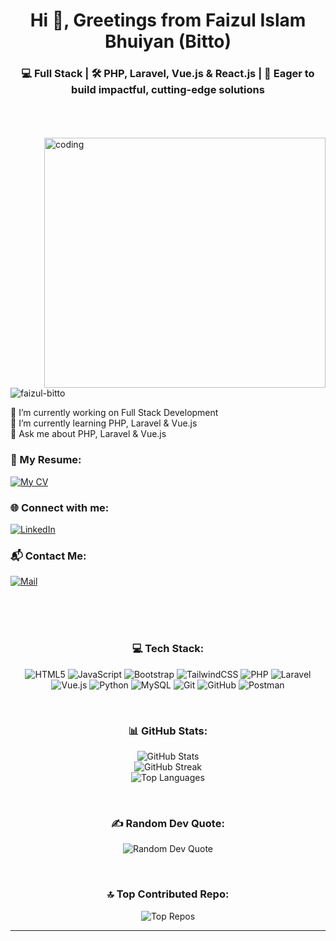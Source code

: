 <!-- GitHub README -->

<!-- ![logo](https://media.licdn.com/dms/image/v2/D5616AQEp5K4tcTWbMw/profile-displaybackgroundimage-shrink_350_1400/profile-displaybackgroundimage-shrink_350_1400/0/1734291290418?e=1740009600&v=beta&t=g-N2f8Ws0ttPLzbptPEml5V6yLk-XOqNjTRYBv21AXk) -->

<h1 align="center">Hi 👋, Greetings from Faizul Islam Bhuiyan (Bitto)</h1>
<h3 align="center">💻 Full Stack | 🛠️ PHP, Laravel, Vue.js & React.js | 🌱 Eager to build impactful, cutting-edge solutions</h3>

<br>
<br>
<br>

<img align="right" alt="coding" height="400" width="450" src="https://i.giphy.com/media/v1.Y2lkPTc5MGI3NjExMThhbzRocTRoenZydWtiZ2w1MnFoc2RveG9xcTdsNzc3OWlxcnlmeiZlcD12MV9pbnRlcm5hbF9naWZfYnlfaWQmY3Q9Zw/qgQUggAC3Pfv687qPC/giphy.gif">

<p align="left"> <img src="https://komarev.com/ghpvc/?username=faizul-bitto&label=Profile%20views&color=0e75b6&style=flat" alt="faizul-bitto" /> </p>

🔭 I’m currently working on Full Stack Development<br>🌱 I’m currently learning PHP, Laravel & Vue.js<br>💬 Ask me about PHP, Laravel & Vue.js<br>

<h3 align="left">📄 My Resume:</h3>
<p align="left">
  <a href="https://drive.google.com/file/d/1cZZoqCzeIqE54gmi5TFYW1wSeXUT1t0X/view?usp=drive_link" target="_blank">
    <img align="center" src="https://img.shields.io/badge/My%20Resume-%23FF6C37.svg?style=for-the-badge&logo=google-drive&logoColor=white" alt="My CV">
  </a>
</p>

<h3 align="left">🌐 Connect with me:</h3>
<p align="left">
  <a href="https://www.linkedin.com/in/faizul-bitto/" target="_blank">
    <img align="center" src="https://img.shields.io/badge/LinkedIn-%230077B5.svg?style=for-the-badge&logo=linkedin&logoColor=white" alt="LinkedIn">
  </a>
</p>

<h3 align="left">📬 Contact Me:</h3>
<p align="left">
  <a href="mailto:fibhuyanbitto06@gmail.com" target="_blank">
    <img align="center" src="https://img.shields.io/badge/Email-%23D14836.svg?style=for-the-badge&logo=gmail&logoColor=white" alt="Mail">
  </a>
</p>

<br>
<br>
<br>

<h3 align="center">💻 Tech Stack:</h3>
<p align="center">
  <img src="https://img.shields.io/badge/html5-%23E34F26.svg?style=for-the-badge&logo=html5&logoColor=white" alt="HTML5" />
  <img src="https://img.shields.io/badge/javascript-%23323330.svg?style=for-the-badge&logo=javascript&logoColor=%23F7DF1E" alt="JavaScript" />
    <img src="https://img.shields.io/badge/bootstrap-%238511FA.svg?style=for-the-badge&logo=bootstrap&logoColor=white" alt="Bootstrap" />
    <img src="https://img.shields.io/badge/tailwindcss-%2338B2AC.svg?style=for-the-badge&logo=tailwind-css&logoColor=white" alt="TailwindCSS" />
  <img src="https://img.shields.io/badge/php-%23777BB4.svg?style=for-the-badge&logo=php&logoColor=white" alt="PHP" />
    <img src="https://img.shields.io/badge/laravel-%23FF2D20.svg?style=for-the-badge&logo=laravel&logoColor=white" alt="Laravel" />
    <img src="https://img.shields.io/badge/vue.js-%2335495e.svg?style=for-the-badge&logo=vuedotjs&logoColor=%234FC08D" alt="Vue.js" />
  <img src="https://img.shields.io/badge/python-3670A0?style=for-the-badge&logo=python&logoColor=ffdd54" alt="Python" />
  <img src="https://img.shields.io/badge/mysql-4479A1.svg?style=for-the-badge&logo=mysql&logoColor=white" alt="MySQL" />
  <img src="https://img.shields.io/badge/git-%23F05033.svg?style=for-the-badge&logo=git&logoColor=white" alt="Git" />
  <img src="https://img.shields.io/badge/github-%23121011.svg?style=for-the-badge&logo=github&logoColor=white" alt="GitHub" />
  <img src="https://img.shields.io/badge/Postman-FF6C37?style=for-the-badge&logo=postman&logoColor=white" alt="Postman" />
</p>

<br>

<h3 align="center">📊 GitHub Stats:</h3>
<p align="center">
  <img src="https://github-readme-stats.vercel.app/api?username=Faizul-Bitto&show_icons=true&theme=tokyonight" alt="GitHub Stats">
  <br>
  <img src="https://github-readme-streak-stats.herokuapp.com/?user=Faizul-Bitto&theme=tokyonight" alt="GitHub Streak">
  <br>
  <img src="https://github-readme-stats.vercel.app/api/top-langs/?username=Faizul-Bitto&layout=compact&theme=tokyonight" alt="Top Languages">
</p>

<br>

<h3 align="center">✍️ Random Dev Quote:</h3>
<p align="center">
  <img src="https://quotes-github-readme.vercel.app/api?type=vertical&theme=radical" alt="Random Dev Quote">
</p>

<br>

<h3 align="center">🔝 Top Contributed Repo:</h3>
<p align="center">
  <img src="https://github-contributor-stats.vercel.app/api?username=Faizul-Bitto&limit=5&theme=dark&combine_all_yearly_contributions=true" alt="Top Repos">
</p>

---
